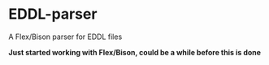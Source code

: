 # EDDL-parser
A Flex/Bison parser for EDDL files

**Just started working with Flex/Bison, could be a while before this is done**

